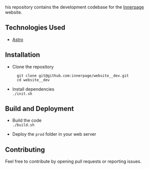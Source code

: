 his repository contains the development codebase for the [Innerpage](https://innerpage.org) website.

## Technologies Used

- [Astro](https://astro.build/)

## Installation

- Clone the repository <br/>

  ```
    git clone git@github.com:innerpage/website__dev.git
    cd website__dev
  ```

- Install dependencies <br/>
  `./init.sh`

## Build and Deployment

- Build the code <br/>
  `./build.sh`

- Deploy the `prod` folder in your web server

## Contributing

Feel free to contribute by opening pull requests or reporting issues.
